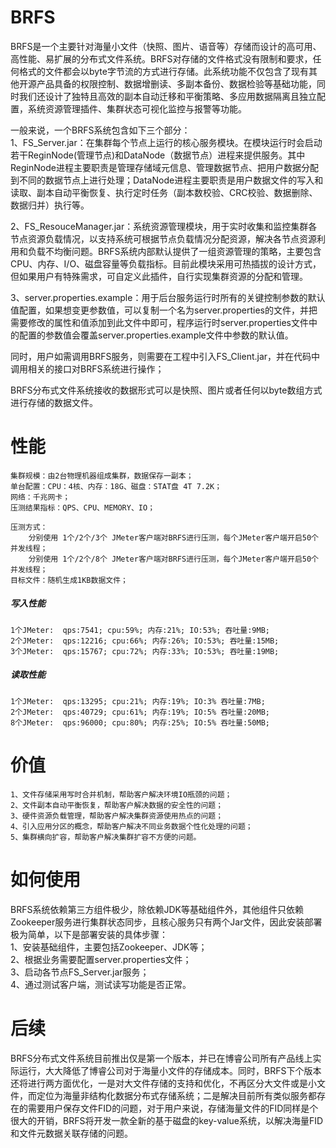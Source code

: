 # BRFS
   BRFS是一个主要针对海量小文件（快照、图片、语音等）存储而设计的高可用、高性能、易扩展的分布式文件系统。BRFS对存储的文件格式没有限制和要求，任何格式的文件都会以byte字节流的方式进行存储。此系统功能不仅包含了现有其他开源产品具备的权限控制、数据增删读、多副本备份、数据检验等基础功能，同时我们还设计了独特且高效的副本自动迁移和平衡策略、多应用数据隔离且独立配置，系统资源管理插件、集群状态可视化监控与报警等功能。  
   
  一般来说，一个BRFS系统包含如下三个部分：    
   1、FS_Server.jar：在集群每个节点上运行的核心服务模块。在模块运行时会启动若干ReginNode(管理节点)和DataNode（数据节点）进程来提供服务。其中ReginNode进程主要职责是管理存储域元信息、管理数据节点、把用户数据分配到不同的数据节点上进行处理；DataNode进程主要职责是用户数据文件的写入和读取、副本自动平衡恢复、执行定时任务（副本数校验、CRC校验、数据删除、数据归并）执行等。
    
   2、FS_ResouceManager.jar：系统资源管理模块，用于实时收集和监控集群各节点资源负载情况，以支持系统可根据节点负载情况分配资源，解决各节点资源利用和负载不均衡问题。BRFS系统内部默认提供了一组资源管理的策略，主要包含CPU、内存、I/O、磁盘容量等负载指标。目前此模块采用可热插拔的设计方式，但如果用户有特殊需求，可自定义此插件，自行实现集群资源的分配和管理。
    
   3、server.properties.example：用于后台服务运行时所有的关键控制参数的默认值配置，如果想变更参数值，可以复制一个名为server.properties的文件，并把需要修改的属性和值添加到此文件中即可，程序运行时server.properties文件中的配置的参数值会覆盖server.properties.example文件中参数的默认值。
    
  同时，用户如需调用BRFS服务，则需要在工程中引入FS_Client.jar，并在代码中调用相关的接口对BRFS系统进行操作；  

BRFS分布式文件系统接收的数据形式可以是快照、图片或者任何以byte数组方式进行存储的数据文件。

# 性能
    集群规模：由2台物理机器组成集群，数据保存一副本；  
    单台配置：CPU：4核、内存：18G、磁盘：STAT盘 4T 7.2K；  
    网络：千兆网卡；  
    压测结果指标：QPS、CPU、MEMORY、IO；
    
    压测方式：  
        分别使用 1个/2个/3个 JMeter客户端对BRFS进行压测，每个JMeter客户端开启50个并发线程；      
        分别使用 1个/2个/8个 JMeter客户端对BRFS进行压测，每个JMeter客户端开启50个并发线程；  
    目标文件：随机生成1KB数据文件；  

#####  写入性能  
    1个JMeter:  qps:7541; cpu:59%; 内存:21%; IO:53%; 吞吐量:9MB;  
    2个JMeter:  qps:12216; cpu:66%; 内存:26%; IO:53%; 吞吐量:15MB;  
    3个JMeter:  qps:15767; cpu:72%; 内存:33%; IO:53%; 吞吐量:19MB;  

#####  读取性能  
    1个JMeter:  qps:13295; cpu:21%; 内存:19%; IO:3% 吞吐量:7MB;  
    2个JMeter:  qps:40729; cpu:61%; 内存:19%; IO:5% 吞吐量:20MB;  
    8个JMeter:  qps:96000; cpu:80%; 内存:25%; IO:5% 吞吐量:50MB;  

# 价值
    1、文件存储采用写时合并机制，帮助客户解决环境IO瓶颈的问题；  
    2、文件副本自动平衡恢复，帮助客户解决数据的安全性的问题；  
    3、硬件资源负载管理，帮助客户解决集群资源使用热点的问题；  
    4、引入应用分区的概念，帮助客户解决不同业务数据个性化处理的问题；  
    5、集群横向扩容，帮助客户解决集群扩容不方便的问题。  

# 如何使用
  BRFS系统依赖第三方组件极少，除依赖JDK等基础组件外，其他组件只依赖Zookeeper服务进行集群状态同步，且核心服务只有两个Jar文件，因此安装部署极为简单，以下是部署安装的具体步骤：  
        1、安装基础组件，主要包括Zookeeper、JDK等；  
        2、根据业务需要配置server.properties文件；  
        3、启动各节点FS_Server.jar服务；  
        4、通过测试客户端，测试读写功能是否正常。   

# 后续
BRFS分布式文件系统目前推出仅是第一个版本，并已在博睿公司所有产品线上实际运行，大大降低了博睿公司对于海量小文件的存储成本。同时，BRFS下个版本还将进行两方面优化，一是对大文件存储的支持和优化，不再区分大文件或是小文件，而定位为海量非结构化数据分布式存储系统；二是解决目前所有类似服务都存在的需要用户保存文件FID的问题，对于用户来说，存储海量文件的FID同样是个很大的开销，BRFS将开发一款全新的基于磁盘的key-value系统，以解决海量FID和文件元数据关联存储的问题。
